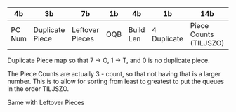 | 4b     | 3b              | 7b              | 1b  | 4b        | 1b          | 14b                    | 4b         | 10b       |
| ------ | --------------- | --------------- | --- | --------- | ----------- | ---------------------- | ---------- | --------- |
| PC Num | Duplicate Piece | Leftover Pieces | OQB | Build Len | 4 Duplicate | Piece Counts (TILJSZO) | Fumen Hash | Unique ID |

Duplicate Piece map so that 7 -> O, 1 -> T, and 0 is no duplicate piece.

The Piece Counts are actually 3 - count, so that not having that is a larger number. This is to allow for sorting from least to greatest to put the queues in the order TILJSZO.

Same with Leftover Pieces

